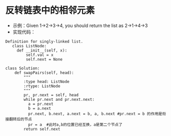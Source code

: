 # 反转链表中的相邻元素
- 示例：Given 1->2->3->4, you should return the list as 2->1->4->3
- 实现代码：  
```
Definition for singly-linked list.
   class ListNode:
     def __init__(self, x):
         self.val = x
         self.next = None 

class Solution:
    def swapPairs(self, head):
        """
        :type head: ListNode
        :rtype: ListNode
        """
        pr, pr.next = self, head
        while pr.next and pr.next.next:
          a = pr.next
          b = a.next
          pr.next, b.next, a.next = b, a, b.next #pr.next = b 的作用是衔接翻转后的节点
          pr = a  #此时a,b的位置已经互换，a是第二个节点了
        return self.next 
```
